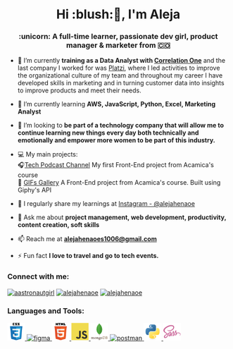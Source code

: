 <h1 align="center">Hi :blush:👋, I'm Aleja</h1>
<h3 align="center"> :unicorn: A full-time learner, passionate dev girl, product manager & marketer from 🇨🇴</h3> 

- 🔭 I’m currently **training as a Data Analyst with [Correlation One](https://www.correlation-one.com)** and the last company I worked for was [Platzi](https://platzi.com), where I led activities to improve the organizational culture of my team and throughout my career I have developed skills in marketing and in turning customer data into insights to improve products and meet their needs. 


- :rainbow: I’m currently learning **AWS, JavaScript, Python, Excel, Marketing Analyst**

- 👯 I’m looking to **be part of a technology company that will allow me to continue learning new things every day both technically and emotionally and empower more women to be part of this industry.**

- 💻 My main projects: <br>
🎧[Tech Podcast Channel](https://alejahenaoes.github.io/alejahenaoes/) My first Front-End project from Acamica's course <br>
🎏  [GIFs Gallery](https://alejahenaoes.github.io/gifos-project/) A Front-End project from Acamica's course. Built using Giphy's API <br>

- 📝 I regularly share my learnings at [Instagram - @alejahenaoe](https://www.instagram.com/alejahenaoe/)

- 💬 Ask me about **project management, web development, productivity, content creation, soft skills**

- 📫 Reach me at **alejahenaoes1006@gmail.com**

- ⚡ Fun fact **I love to travel and go to tech events.**

<h3 align="left">Connect with me:</h3>
<p align="left">
<a href="https://twitter.com/aastronautgirl" target="blank"><img align="center" src="https://raw.githubusercontent.com/rahuldkjain/github-profile-readme-generator/master/src/images/icons/Social/twitter.svg" alt="aastronautgirl" height="30" width="40" /></a>
<a href="https://linkedin.com/in/alejahenaoe" target="blank"><img align="center" src="https://raw.githubusercontent.com/rahuldkjain/github-profile-readme-generator/master/src/images/icons/Social/linked-in-alt.svg" alt="alejahenaoe" height="30" width="40" /></a>
<a href="https://instagram.com/alejahenaoe" target="blank"><img align="center" src="https://raw.githubusercontent.com/rahuldkjain/github-profile-readme-generator/master/src/images/icons/Social/instagram.svg" alt="alejahenaoe" height="30" width="40" /></a>
</p>

<h3 align="left">Languages and Tools:</h3>
<p align="left"> <a href="https://www.w3schools.com/css/" target="_blank" rel="noreferrer"> <img src="https://raw.githubusercontent.com/devicons/devicon/master/icons/css3/css3-original-wordmark.svg" alt="css3" width="40" height="40"/> </a> <a href="https://www.figma.com/" target="_blank" rel="noreferrer"> <img src="https://www.vectorlogo.zone/logos/figma/figma-icon.svg" alt="figma" width="40" height="40"/> </a> <a href="https://www.w3.org/html/" target="_blank" rel="noreferrer"> <img src="https://raw.githubusercontent.com/devicons/devicon/master/icons/html5/html5-original-wordmark.svg" alt="html5" width="40" height="40"/> </a> <a href="https://developer.mozilla.org/en-US/docs/Web/JavaScript" target="_blank" rel="noreferrer"> <img src="https://raw.githubusercontent.com/devicons/devicon/master/icons/javascript/javascript-original.svg" alt="javascript" width="40" height="40"/> </a> <a href="https://www.mongodb.com/" target="_blank" rel="noreferrer"> <img src="https://raw.githubusercontent.com/devicons/devicon/master/icons/mongodb/mongodb-original-wordmark.svg" alt="mongodb" width="40" height="40"/> </a> <a href="https://postman.com" target="_blank" rel="noreferrer"> <img src="https://www.vectorlogo.zone/logos/getpostman/getpostman-icon.svg" alt="postman" width="40" height="40"/> </a> <a href="https://www.python.org" target="_blank" rel="noreferrer"> <img src="https://raw.githubusercontent.com/devicons/devicon/master/icons/python/python-original.svg" alt="python" width="40" height="40"/> </a> <a href="https://sass-lang.com" target="_blank" rel="noreferrer"> <img src="https://raw.githubusercontent.com/devicons/devicon/master/icons/sass/sass-original.svg" alt="sass" width="40" height="40"/> </a> </p>
